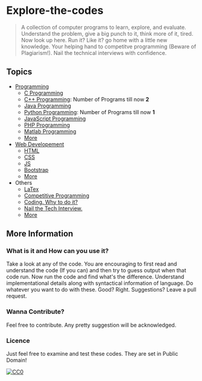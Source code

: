 # Explore-the-codes
> A collection of computer programs to learn, explore, and evaluate. Understand the problem, give a big punch to it, think more of it, tired. Now look up here. Run it? Like it? go home with a little new knowledge. Your helping hand to competitve programming (Beware of Plagiarism!). Nail the technical interviews with confidence.

## Topics
- [Programming](https://www.github.com/programming)
  - [C Programming](https://www.github.com/)
  - [C++ Programming](https://github.com/Jishanshaikh4/Explore-the-codes/tree/master/Programming/CPP): Number of Programs till now **2**
  - [Java Programming](https://www.github.com/)
  - [Python Programming](https://github.com/Jishanshaikh4/Explore-the-codes/tree/master/Programming/Python): Number of Programs till now **1**
  - [JavaScript Programming](https://www.github.com/)
  - [PHP Programming](https://www.github.com/)
  - [Matlab Programming](https://www.github.com/)
  - [More](https://www.github.com/)
- [Web Developement](https://www.github.com/)
  - [HTML](https://www.github.com/)
  - [CSS](https://www.github.com/)
  - [JS](https://www.github.com/)
  - [Bootstrap](https://www.github.com/)
  - [More](https://www.github.com/)
- Others
  - [LaTex](https://www.github.com/)
  - [Competitive Programming]((https://www.github.com/))
  - [Coding. Why to do it?](https://www.github.com/)
  - [Nail the Tech Interview.](https://www.github.com/)
  - [More](https://www.github.com/)
  
## More Information

### What is it and How can you use it?
Take a look at any of the code. You are encouraging to first read and understand the code (If you can) and then try to guess output when that code run. Now run the code and find what's the difference. Understand implementational details along with syntactical information of language. Do whatever you want to do with these. Good? Right. Suggestions? Leave a pull request. 

### Wanna Contribute?
Feel free to contribute. Any pretty suggestion will be acknowledged.

### Licence
Just feel free to examine and test these codes. They are set in Public Domain!

[![CC0](https://i.creativecommons.org/p/zero/1.0/88x31.png)](https://creativecommons.org/publicdomain/zero/1.0/)

